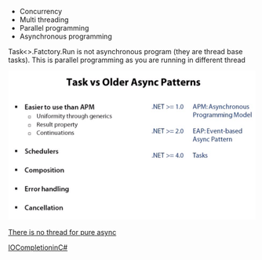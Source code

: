 * Concurrency
* Multi threading
* Parallel programming
* Asynchronous programming

Task<>.Fatctory.Run is not asynchronous program (they are thread base tasks). This is  parallel programming as you are running in different thread

![taskvsolderasync](https://github.com/sairamaj/developer/blob/master/images/taskvsolderasync.png)

[There is no thread for pure async](https://blog.stephencleary.com/2013/11/there-is-no-thread.html)

[IOCompletioninC#](https://github.com/dschenkelman/async-io-talk)
